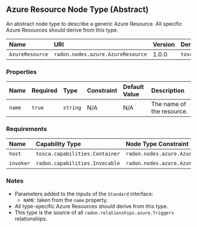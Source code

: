 ## Azure Resource Node Type (Abstract)

An abstract node type to describe a generic Azure Resource. All specific Azure Resources should derive from this type.

| Name | URI | Version | Derived From |
|:---- |:--- |:------- |:------------ |
| `AzureResource` | `radon.nodes.azure.AzureResource` | 1.0.0 | `tosca.nodes.SoftwareComponent` |

### Properties

| Name | Required | Type | Constraint | Default Value | Description |
|:---- |:-------- |:---- |:---------- |:------------- |:----------- |
|`name`|`true`|`string`|N/A|N/A| The name of the resource. |

### Requirements

| Name | Capability Type | Node Type Constraint | Relationship Type | Occurrences |
|:---- |:--------------- |:-------------------- |:----------------- |:------------|
| `host` | `tosca.capabilities.Container` | `radon.nodes.azure.AzurePlatform` | `HostedOn` | [1,1] |
| `invoker` | `radon.capabilities.Invocable` | `radon.nodes.azure.AzureFunction` | `radon.relationships.azure.Triggers` | [0,UNBOUNDED] |

### Notes

* Parameters added to the inputs of the `Standard` interface:
  * `NAME`: taken from the `name` property.
* All type-specific Azure Resources should derive from this type.
* This type is the source of all `radon.relationships.azure.Triggers` relationships.
